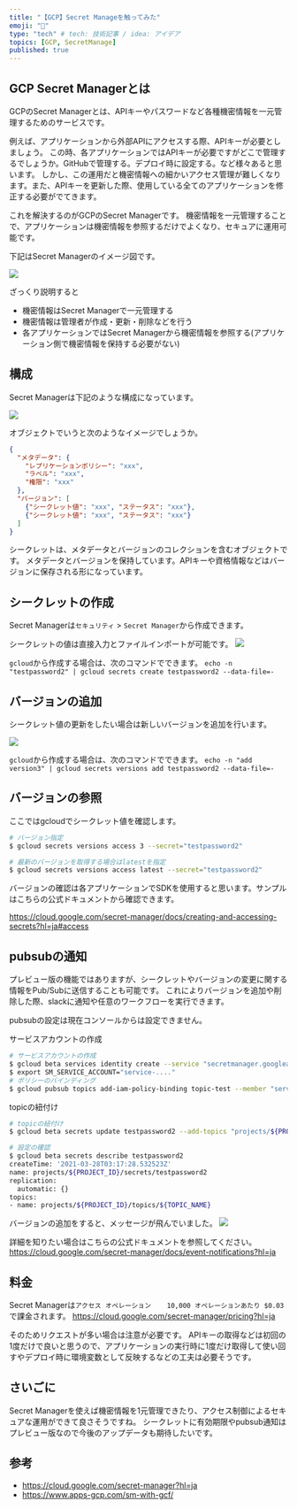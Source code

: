 ```yaml
---
title: "【GCP】Secret Manageを触ってみた"
emoji: "🙌"
type: "tech" # tech: 技術記事 / idea: アイデア
topics: [GCP, SecretManage]
published: true
---
```


## GCP Secret Managerとは
GCPのSecret Managerとは、APIキーやパスワードなど各種機密情報を一元管理するためのサービスです。

例えば、アプリケーションから外部APIにアクセスする際、APIキーが必要としましょう。
この時、各アプリケーションではAPIキーが必要ですがどこで管理するでしょうか。GitHubで管理する。デプロイ時に設定する。など様々あると思います。
しかし、この運用だと機密情報への細かいアクセス管理が難しくなります。また、APIキーを更新した際、使用している全てのアプリケーションを修正する必要がでてきます。

これを解決するのがGCPのSecret Managerです。
機密情報を一元管理することで、アプリケーションは機密情報を参照するだけでよくなり、セキュアに運用可能です。

下記はSecret Managerのイメージ図です。

![](https://storage.googleapis.com/zenn-user-upload/c5y1w70t4yfocf83sxjedyuyi2er)

ざっくり説明すると

- 機密情報はSecret Managerで一元管理する
- 機密情報は管理者が作成・更新・削除などを行う
- 各アプリケーションではSecret Managerから機密情報を参照する(アプリケーション側で機密情報を保持する必要がない)

## 構成

Secret Managerは下記のような構成になっています。

![](https://storage.googleapis.com/zenn-user-upload/a29lf9dap24iv9q0y5b441xr4d5z)

オブジェクトでいうと次のようなイメージでしょうか。

```json
{
  "メタデータ": {
    "レプリケーションポリシー": "xxx",
    "ラベル": "xxx",
    "権限": "xxx"
  },
  "バージョン": [
    {"シークレット値": "xxx", "ステータス": "xxx"},
    {"シークレット値": "xxx", "ステータス": "xxx"}
  ]
}
```

シークレットは、メタデータとバージョンのコレクションを含むオブジェクトです。
メタデータとバージョンを保持しています。APIキーや資格情報などはバージョンに保存される形になっています。

## シークレットの作成

Secret Managerは`セキュリティ` > `Secret Manager`から作成できます。

シークレットの値は直接入力とファイルインポートが可能です。
![](https://storage.googleapis.com/zenn-user-upload/fb0jp0nb6ek30epw87zjkkew8obr)

`gcloud`から作成する場合は、次のコマンドでできます。
`echo -n "testpassword2" | gcloud secrets create testpassword2 --data-file=-`

## バージョンの追加

シークレット値の更新をしたい場合は新しいバージョンを追加を行います。

![](https://storage.googleapis.com/zenn-user-upload/hzl1jht650a4kynb41dz0jzyjk4s)

`gcloud`から作成する場合は、次のコマンドでできます。
`echo -n "add version3" | gcloud secrets versions add testpassword2 --data-file=-`

## バージョンの参照

ここではgcloudでシークレット値を確認します。

```bash
# バージョン指定
$ gcloud secrets versions access 3 --secret="testpassword2"

# 最新のバージョンを取得する場合はlatestを指定
$ gcloud secrets versions access latest --secret="testpassword2"
```

バージョンの確認は各アプリケーションでSDKを使用すると思います。サンプルはこちらの公式ドキュメントから確認できます。

https://cloud.google.com/secret-manager/docs/creating-and-accessing-secrets?hl=ja#access

## pubsubの通知

プレビュー版の機能ではありますが、シークレットやバージョンの変更に関する情報をPub/Subに送信することも可能です。
これによりバージョンを追加や削除した際、slackに通知や任意のワークフローを実行できます。

pubsubの設定は現在コンソールからは設定できません。

サービスアカウントの作成
```bash
# サービスアカウントの作成
$ gcloud beta services identity create --service "secretmanager.googleapis.com"
$ export SM_SERVICE_ACCOUNT="service-...."
# ポリシーのバインディング
$ gcloud pubsub topics add-iam-policy-binding topic-test --member "serviceAccount:${SM_SERVICE_ACCOUNT}" --role "roles/pubsub.publisher"
```

topicの紐付け

```bash
# topicの紐付け
$ gcloud beta secrets update testpassword2 --add-topics "projects/${PROJECT_ID}/topics/${TOPIC_NAME}"

# 設定の確認
$ gcloud beta secrets describe testpassword2
createTime: '2021-03-28T03:17:28.532523Z'
name: projects/${PROJECT_ID}/secrets/testpassword2
replication:
  automatic: {}
topics:
- name: projects/${PROJECT_ID}/topics/${TOPIC_NAME}
```

バージョンの追加をすると、メッセージが飛んでいました。
![](https://storage.googleapis.com/zenn-user-upload/68zwpc2grvf9o4o3fr6phu7cnwk2)

詳細を知りたい場合はこちらの公式ドキュメントを参照してください。
https://cloud.google.com/secret-manager/docs/event-notifications?hl=ja

## 料金

Secret Managerは`アクセス オペレーション	10,000 オペレーションあたり $0.03`で課金されます。
https://cloud.google.com/secret-manager/pricing?hl=ja

そのためリクエストが多い場合は注意が必要です。
APIキーの取得などは初回の1度だけで良いと思うので、アプリケーションの実行時に1度だけ取得して使い回すやデプロイ時に環境変数として反映するなどの工夫は必要そうです。

## さいごに

Secret Managerを使えば機密情報を1元管理できたり、アクセス制御によるセキュアな運用ができて良さそうですね。
シークレットに有効期限やpubsub通知はプレビュー版なので今後のアップデータも期待したいです。

## 参考

- https://cloud.google.com/secret-manager?hl=ja
- https://www.apps-gcp.com/sm-with-gcf/
